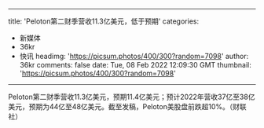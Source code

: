 
---
title: 'Peloton第二财季营收11.3亿美元，低于预期'
categories: 
 - 新媒体
 - 36kr
 - 快讯
headimg: 'https://picsum.photos/400/300?random=7098'
author: 36kr
comments: false
date: Tue, 08 Feb 2022 12:09:30 GMT
thumbnail: 'https://picsum.photos/400/300?random=7098'
---

<div>   
Peloton第二财季营收11.3亿美元，预期11.4亿美元；预计2022年营收37亿至38亿美元，预期为44亿至48亿美元。截至发稿，Peloton美股盘前跌超10%。（财联社）  
</div>
            